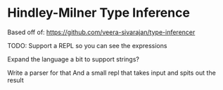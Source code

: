 # Hindley-Milner Type Inference

Based off of: <https://github.com/veera-sivarajan/type-inferencer>

TODO:
Support a REPL so you can see the expressions

Expand the language a bit to support strings?

Write a parser for that
And a small repl that takes input and spits out the result
